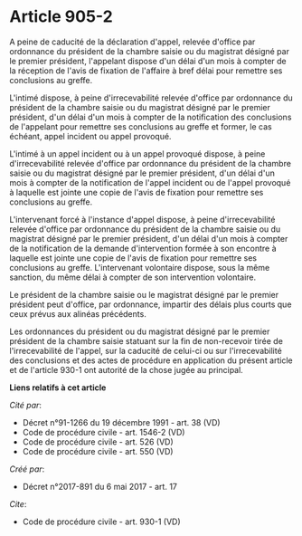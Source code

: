 # Article 905-2

A peine de caducité de la déclaration d'appel, relevée d'office par ordonnance du président de la chambre saisie ou du
magistrat désigné par le premier président, l'appelant dispose d'un délai d'un mois à compter de la réception de l'avis de
fixation de l'affaire à bref délai pour remettre ses conclusions au greffe. 

L'intimé dispose, à peine d'irrecevabilité relevée d'office par ordonnance du président de la chambre saisie ou du magistrat
désigné par le premier président, d'un délai d'un mois à compter de la notification des conclusions de l'appelant pour
remettre ses conclusions au greffe et former, le cas échéant, appel incident ou appel provoqué. 

L'intimé à un appel incident ou à un appel provoqué dispose, à peine d'irrecevabilité relevée d'office par ordonnance du
président de la chambre saisie ou du magistrat désigné par le premier président, d'un délai d'un mois à compter de la
notification de l'appel incident ou de l'appel provoqué à laquelle est jointe une copie de l'avis de fixation pour remettre
ses conclusions au greffe. 

L'intervenant forcé à l'instance d'appel dispose, à peine d'irrecevabilité relevée d'office par ordonnance du président de la
chambre saisie ou du magistrat désigné par le premier président, d'un délai d'un mois à compter de la notification de la
demande d'intervention formée à son encontre à laquelle est jointe une copie de l'avis de fixation pour remettre ses
conclusions au greffe. L'intervenant volontaire dispose, sous la même sanction, du même délai à compter de son intervention
volontaire. 

Le président de la chambre saisie ou le magistrat désigné par le premier président peut d'office, par ordonnance, impartir
des délais plus courts que ceux prévus aux alinéas précédents. 

Les ordonnances du président ou du magistrat désigné par le premier président de la chambre saisie statuant sur la fin de
non-recevoir tirée de l'irrecevabilité de l'appel, sur la caducité de celui-ci ou sur l'irrecevabilité des conclusions et des
actes de procédure en application du présent article et de l'article 930-1 ont autorité de la chose jugée au principal.

**Liens relatifs à cet article**

_Cité par_:

  - Décret n°91-1266 du 19 décembre 1991 - art. 38 (VD)
  - Code de procédure civile - art. 1546-2 (VD)
  - Code de procédure civile - art. 526 (VD)
  - Code de procédure civile - art. 550 (VD)

_Créé par_:

  - Décret n°2017-891 du 6 mai 2017 - art. 17

_Cite_:

  - Code de procédure civile - art. 930-1 (VD)
